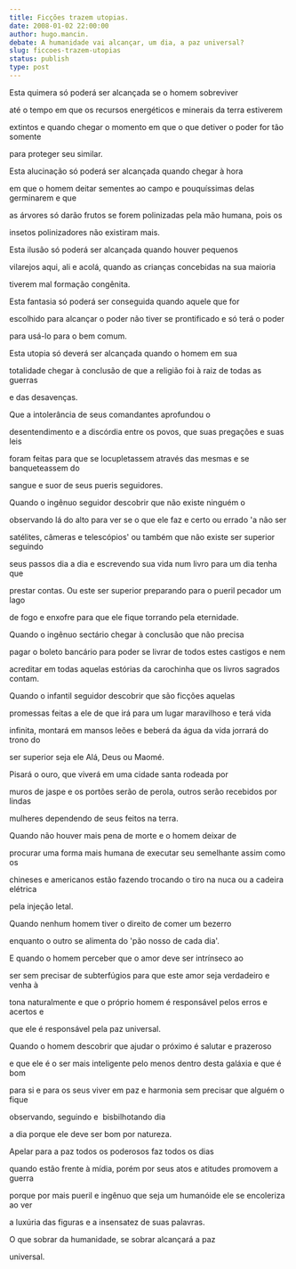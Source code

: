 ```yaml
---
title: Ficções trazem utopias.
date: 2008-01-02 22:00:00
author: hugo.mancin.
debate: A humanidade vai alcançar, um dia, a paz universal?
slug: ficcoes-trazem-utopias
status: publish 
type: post
---
```


  

  

Esta quimera só poderá ser alcançada se o homem sobreviver  

até o tempo em que os recursos energéticos e minerais da terra estiverem  

extintos e quando chegar o momento em que o que detiver o poder for tão somente  

para proteger seu similar.  

  

Esta alucinação só poderá ser alcançada quando chegar à hora  

em que o homem deitar sementes ao campo e pouquíssimas delas germinarem e que  

as árvores só darão frutos se forem polinizadas pela mão humana, pois os  

insetos polinizadores não existiram mais.  

  

Esta ilusão só poderá ser alcançada quando houver pequenos  

vilarejos aqui, ali e acolá, quando as crianças concebidas na sua maioria  

tiverem mal formação congênita.  

  

Esta fantasia só poderá ser conseguida quando aquele que for  

escolhido para alcançar o poder não tiver se prontificado e só terá o poder  

para usá-lo para o bem comum.  

  

Esta utopia só deverá ser alcançada quando o homem em sua  

totalidade chegar à conclusão de que a religião foi à raiz de todas as guerras  

e das desavenças.  

  

Que a intolerância de seus comandantes aprofundou o  

desentendimento e a discórdia entre os povos, que suas pregações e suas leis  

foram feitas para que se locupletassem através das mesmas e se banqueteassem do  

sangue e suor de seus pueris seguidores.  

  

Quando o ingênuo seguidor descobrir que não existe ninguém o  

observando lá do alto para ver se o que ele faz e certo ou errado 'a não ser  

satélites, câmeras e telescópios' ou também que não existe ser superior seguindo  

seus passos dia a dia e escrevendo sua vida num livro para um dia tenha que  

prestar contas. Ou este ser superior preparando para o pueril pecador um lago  

de fogo e enxofre para que ele fique torrando pela eternidade.  

  

Quando o ingênuo sectário chegar à conclusão que não precisa  

pagar o boleto bancário para poder se livrar de todos estes castigos e nem  

acreditar em todas aquelas estórias da carochinha que os livros sagrados contam.  

  

Quando o infantil seguidor descobrir que são ficções aquelas  

promessas feitas a ele de que irá para um lugar maravilhoso e terá vida  

infinita, montará em mansos leões e beberá da água da vida jorrará do trono do  

ser superior seja ele Alá, Deus ou Maomé.  

  

Pisará o ouro, que viverá em uma cidade santa rodeada por  

muros de jaspe e os portões serão de perola, outros serão recebidos por lindas  

mulheres dependendo de seus feitos na terra.  

  

Quando não houver mais pena de morte e o homem deixar de  

procurar uma forma mais humana de executar seu semelhante assim como os  

chineses e americanos estão fazendo trocando o tiro na nuca ou a cadeira elétrica  

pela injeção letal.  

  

Quando nenhum homem tiver o direito de comer um bezerro  

enquanto o outro se alimenta do 'pão nosso de cada dia'.  

  

E quando o homem perceber que o amor deve ser intrínseco ao  

ser sem precisar de subterfúgios para que este amor seja verdadeiro e venha à  

tona naturalmente e que o próprio homem é responsável pelos erros e acertos e  

que ele é responsável pela paz universal.  

  

Quando o homem descobrir que ajudar o próximo é salutar e prazeroso  

e que ele é o ser mais inteligente pelo menos dentro desta galáxia e que é bom  

para si e para os seus viver em paz e harmonia sem precisar que alguém o fique  

observando, seguindo e  bisbilhotando dia  

a dia porque ele deve ser bom por natureza.  

  

Apelar para a paz todos os poderosos faz todos os dias  

quando estão frente à mídia, porém por seus atos e atitudes promovem a guerra  

porque por mais pueril e ingênuo que seja um humanóide ele se encoleriza ao ver  

a luxúria das figuras e a insensatez de suas palavras.   

  

O que sobrar da humanidade, se sobrar alcançará a paz  

universal.  

  

   

  

